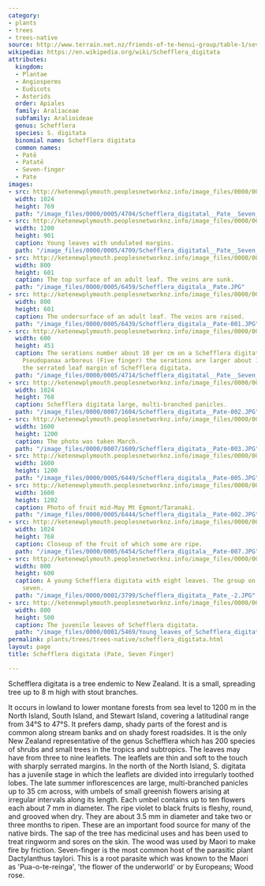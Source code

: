 ```yaml
---
category:
- plants
- trees
- trees-native
source: http://www.terrain.net.nz/friends-of-te-henui-group/table-1/seven-finger.html
wikipedia: https://en.wikipedia.org/wiki/Schefflera_digitata
attributes:
  kingdom:
  - Plantae
  - Angiosperms
  - Eudicots
  - Asterids
  order: Apiales
  family: Araliaceae
  subfamily: Aralioideae
  genus: Schefflera
  species: S. digitata
  binomial name: Schefflera digitata
  common names:
  - Patē
  - Patatē
  - Seven-finger
  - Pate
images:
- src: http://ketenewplymouth.peoplesnetworknz.info/image_files/0000/0005/4704/Schefflera_digitatal__Pate__Seven_Finger.JPG
  width: 1024
  height: 769
  path: "/image_files/0000/0005/4704/Schefflera_digitatal__Pate__Seven_Finger.JPG"
- src: http://ketenewplymouth.peoplesnetworknz.info/image_files/0000/0005/4709/Schefflera_digitatal__Pate__Seven_Finger-003.JPG
  width: 1200
  height: 901
  caption: Young leaves with undulated margins.
  path: "/image_files/0000/0005/4709/Schefflera_digitatal__Pate__Seven_Finger-003.JPG"
- src: http://ketenewplymouth.peoplesnetworknz.info/image_files/0000/0005/6459/Schefflera_digitala__Pate.JPG
  width: 800
  height: 601
  caption: The top surface of an adult leaf. The veins are sunk.
  path: "/image_files/0000/0005/6459/Schefflera_digitala__Pate.JPG"
- src: http://ketenewplymouth.peoplesnetworknz.info/image_files/0000/0005/6439/Schefflera_digitala__Pate-001.JPG
  width: 800
  height: 601
  caption: The undersurface of an adult leaf. The veins are raised.
  path: "/image_files/0000/0005/6439/Schefflera_digitala__Pate-001.JPG"
- src: http://ketenewplymouth.peoplesnetworknz.info/image_files/0000/0005/4714/Schefflera_digitatal__Pate__Seven_Finger-002.JPG
  width: 600
  height: 451
  caption: The serations number about 10 per cm on a Schefflera digitata leaf. On
    Pseudopanax arboreus (Five finger) the serations are larger about 1 per cm. Below
    the serrated leaf margin of Schefflera digitata.
  path: "/image_files/0000/0005/4714/Schefflera_digitatal__Pate__Seven_Finger-002.JPG"
- src: http://ketenewplymouth.peoplesnetworknz.info/image_files/0000/0007/1604/Schefflera_digitata__Pate-002.JPG
  width: 1024
  height: 768
  caption: Schefflera digitata large, multi-branched panicles.
  path: "/image_files/0000/0007/1604/Schefflera_digitata__Pate-002.JPG"
- src: http://ketenewplymouth.peoplesnetworknz.info/image_files/0000/0007/1609/Schefflera_digitata__Pate-003.JPG
  width: 1600
  height: 1200
  caption: The photo was taken March.
  path: "/image_files/0000/0007/1609/Schefflera_digitata__Pate-003.JPG"
- src: http://ketenewplymouth.peoplesnetworknz.info/image_files/0000/0005/6449/Schefflera_digitala__Pate-005.JPG
  width: 1600
  height: 1200
  path: "/image_files/0000/0005/6449/Schefflera_digitala__Pate-005.JPG"
- src: http://ketenewplymouth.peoplesnetworknz.info/image_files/0000/0005/6444/Schefflera_digitala__Pate-002.JPG
  width: 1600
  height: 1202
  caption: Photo of fruit mid-May Mt Egmont/Taranaki.
  path: "/image_files/0000/0005/6444/Schefflera_digitala__Pate-002.JPG"
- src: http://ketenewplymouth.peoplesnetworknz.info/image_files/0000/0005/6454/Schefflera_digitala__Pate-007.JPG
  width: 1024
  height: 768
  caption: Closeup of the fruit of which some are ripe.
  path: "/image_files/0000/0005/6454/Schefflera_digitala__Pate-007.JPG"
- src: http://ketenewplymouth.peoplesnetworknz.info/image_files/0000/0001/3799/Schefflera_digitata__Pate_-2.JPG
  width: 800
  height: 600
  caption: A young Schefflera digitata with eight leaves. The group on the left has
    seven.
  path: "/image_files/0000/0001/3799/Schefflera_digitata__Pate_-2.JPG"
- src: http://ketenewplymouth.peoplesnetworknz.info/image_files/0000/0001/5469/Young_leaves_of_Schefflera_digitata__Pate-2.JPG
  width: 800
  height: 500
  caption: The juvenile leaves of Schefflera digitata.
  path: "/image_files/0000/0001/5469/Young_leaves_of_Schefflera_digitata__Pate-2.JPG"
permalink: plants/trees/trees-native/schefflera_digitata.html
layout: page
title: Schefflera digitata (Pate, Seven Finger)

---
```

Schefflera digitata is a tree endemic to New Zealand. It is a small, spreading tree up to 8 m high with stout branches. 

It occurs in lowland to lower montane forests from sea level to 1200 m in the North Island, South Island, and Stewart Island, covering a latitudinal range from 34°S to 47°S. It prefers damp, shady parts of the forest and is common along stream banks and on shady forest roadsides. It is the only New Zealand representative of the genus Schefflera which has 200 species of shrubs and small trees in the tropics and subtropics.
The leaves may have from three to nine leaflets. The leaflets are thin and soft to the touch with sharply serrated margins. In the north of the North Island, S. digitata has a juvenile stage in which the leaflets are divided into irregularly toothed lobes.
The late summer inflorescences are large, multi-branched panicles up to 35 cm across, with umbels of small greenish flowers arising at irregular intervals along its length. Each umbel contains up to ten flowers each about 7 mm in diameter. The ripe violet to black fruits is fleshy, round, and grooved when dry. They are about 3.5 mm in diameter and take two or three months to ripen. These are an important food source for many of the native birds. 
The sap of the tree has medicinal uses and has been used to treat ringworm and sores on the skin. The wood was used by Maori to make fire by friction.
Seven-finger is the most common host of the parasitic plant Dactylanthus taylori. This is a root parasite which was known to the Maori as 'Pua-o-te-reinga', 'the flower of the underworld' or by Europeans; Wood rose.
